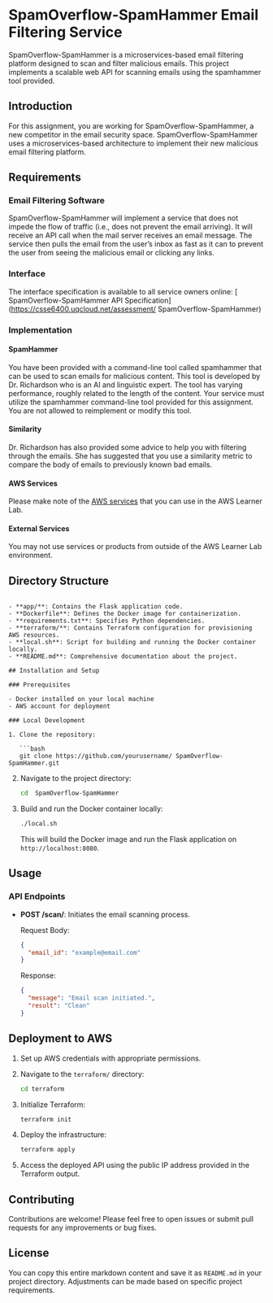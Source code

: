 #  SpamOverflow-SpamHammer Email Filtering Service

 SpamOverflow-SpamHammer is a microservices-based email filtering platform designed to scan and filter malicious emails. This project implements a scalable web API for scanning emails using the spamhammer tool provided.

## Introduction

For this assignment, you are working for  SpamOverflow-SpamHammer, a new competitor in the email security space.  SpamOverflow-SpamHammer uses a microservices-based architecture to implement their new malicious email filtering platform.

## Requirements

### Email Filtering Software

 SpamOverflow-SpamHammer will implement a service that does not impede the flow of traffic (i.e., does not prevent the email arriving). It will receive an API call when the mail server receives an email message. The service then pulls the email from the user’s inbox as fast as it can to prevent the user from seeing the malicious email or clicking any links.

### Interface

The interface specification is available to all service owners online: [ SpamOverflow-SpamHammer API Specification](https://csse6400.uqcloud.net/assessment/ SpamOverflow-SpamHammer)

### Implementation

#### SpamHammer

You have been provided with a command-line tool called spamhammer that can be used to scan emails for malicious content. This tool is developed by Dr. Richardson who is an AI and linguistic expert. The tool has varying performance, roughly related to the length of the content. Your service must utilize the spamhammer command-line tool provided for this assignment. You are not allowed to reimplement or modify this tool.

#### Similarity

Dr. Richardson has also provided some advice to help you with filtering through the emails. She has suggested that you use a similarity metric to compare the body of emails to previously known bad emails.

#### AWS Services

Please make note of the [AWS services](https://labs.vocareum.com/web/2460291/1564816.0/ASNLIB/public/docs/lang/en-us/README.html#services) that you can use in the AWS Learner Lab.

#### External Services

You may not use services or products from outside of the AWS Learner Lab environment.

## Directory Structure
```

- **app/**: Contains the Flask application code.
- **Dockerfile**: Defines the Docker image for containerization.
- **requirements.txt**: Specifies Python dependencies.
- **terraform/**: Contains Terraform configuration for provisioning AWS resources.
- **local.sh**: Script for building and running the Docker container locally.
- **README.md**: Comprehensive documentation about the project.

## Installation and Setup

### Prerequisites

- Docker installed on your local machine
- AWS account for deployment

### Local Development

1. Clone the repository:

   ```bash
   git clone https://github.com/yourusername/ SpamOverflow-SpamHammer.git
   ```

2. Navigate to the project directory:

   ```bash
   cd  SpamOverflow-SpamHammer
   ```

3. Build and run the Docker container locally:

   ```bash
   ./local.sh
   ```

   This will build the Docker image and run the Flask application on `http://localhost:8080`.

## Usage

### API Endpoints

- **POST /scan/**: Initiates the email scanning process.

  Request Body:
  ```json
  {
    "email_id": "example@email.com"
  }
  ```

  Response:
  ```json
  {
    "message": "Email scan initiated.",
    "result": "Clean"
  }
  ```

## Deployment to AWS

1. Set up AWS credentials with appropriate permissions.

2. Navigate to the `terraform/` directory:

   ```bash
   cd terraform
   ```

3. Initialize Terraform:

   ```bash
   terraform init
   ```

4. Deploy the infrastructure:

   ```bash
   terraform apply
   ```

5. Access the deployed API using the public IP address provided in the Terraform output.

## Contributing

Contributions are welcome! Please feel free to open issues or submit pull requests for any improvements or bug fixes.

## License



You can copy this entire markdown content and save it as `README.md` in your project directory. Adjustments can be made based on specific project requirements.
